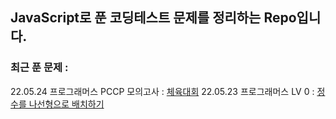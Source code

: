 ## JavaScript로 푼 코딩테스트 문제를 정리하는 Repo입니다.

### 최근 푼 문제 :

22.05.24 프로그래머스 PCCP 모의고사 : [체육대회](https://github.com/JunGyeongP/JavaScript_Algorithm/tree/master/programmers/PCCP%20%EB%AA%A8%EC%9D%98%EA%B3%A0%EC%82%AC/121684)
22.05.23 프로그래머스 LV 0 : [정수를 나선형으로 배치하기](https://github.com/JunGyeongP/JavaScript_Algorithm/tree/master/programmers/LV0/181832)
